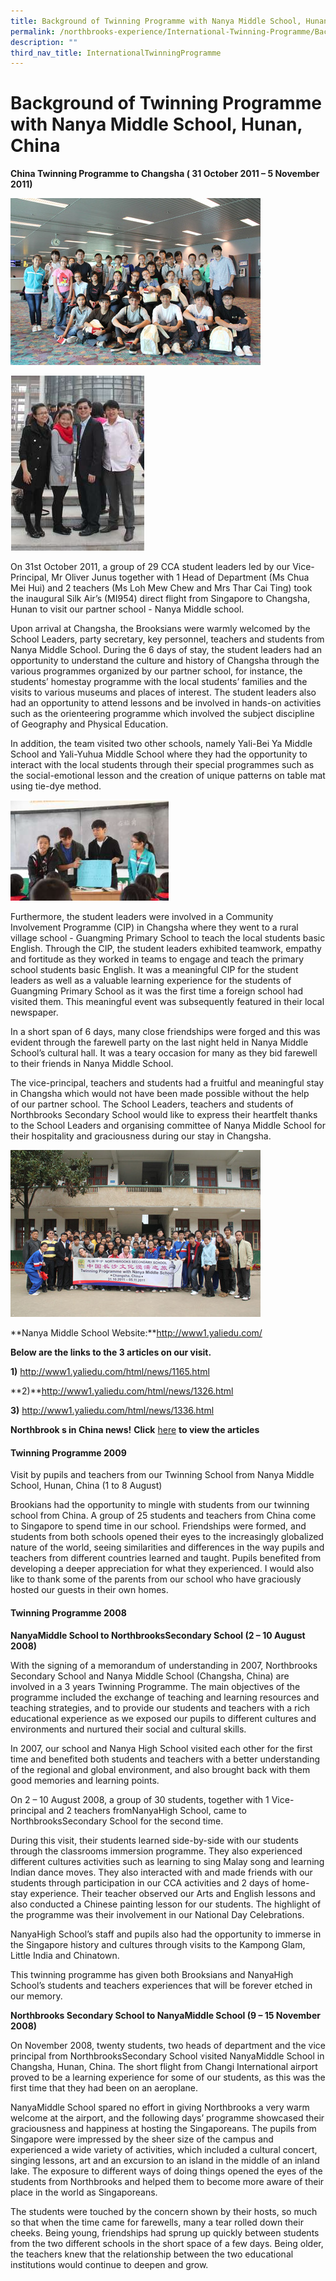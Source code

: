 ```yaml
---
title: Background of Twinning Programme with Nanya Middle School, Hunan, China
permalink: /northbrooks-experience/International-Twinning-Programme/Background-of-Twinning-Programme-w-Nanya/
description: ""
third_nav_title: InternationalTwinningProgramme
---
```



Background of Twinning Programme with Nanya Middle School, Hunan, China
=======================================================================

**China Twinning Programme to Changsha ( 31 October 2011 – 5 November 2011)**

![](/images/China1.jpeg)




![](/images/China2.png)


On 31st October 2011, a group of 29 CCA student leaders led by our Vice-Principal, Mr Oliver Junus together with 1 Head of Department (Ms Chua Mei Hui) and 2 teachers (Ms Loh Mew Chew and Mrs Thar Cai Ting) took the inaugural Silk Air’s (MI954) direct flight from Singapore to Changsha, Hunan to visit our partner school - Nanya Middle school.


Upon arrival at Changsha, the Brooksians were warmly welcomed by the School Leaders, party secretary, key personnel, teachers and students from Nanya Middle School. During the 6 days of stay, the student leaders had an opportunity to understand the culture and history of Changsha through the various programmes organized by our partner school, for instance, the students’ homestay programme with the local students’ families and the visits to various museums and places of interest. The student leaders also had an opportunity to attend lessons and be involved in hands-on activities such as the orienteering programme which involved the subject discipline of Geography and Physical Education.  

In addition, the team visited two other schools, namely Yali-Bei Ya Middle School and Yali-Yuhua Middle School where they had the opportunity to interact with the local students through their special programmes such as the social-emotional lesson and the creation of unique patterns on table mat using tie-dye method.




![](/images/China3.png)



Furthermore, the student leaders were involved in a Community Involvement Programme (CIP) in Changsha where they went to a rural village school - Guangming Primary School to teach the local students basic English. Through the CIP, the student leaders exhibited teamwork, empathy and fortitude as they worked in teams to engage and teach the primary school students basic English. It was a meaningful CIP for the student leaders as well as a valuable learning experience for the students of Guangming Primary School as it was the first time a foreign school had visited them. This meaningful event was subsequently featured in their local newspaper.



In a short span of 6 days, many close friendships were forged and this was evident through the farewell party on the last night held in Nanya Middle School’s cultural hall. It was a teary occasion for many as they bid farewell to their friends in Nanya Middle School.

The vice-principal, teachers and students had a fruitful and meaningful stay in Changsha which would not have been made possible without the help of our partner school. The School Leaders, teachers and students of Northbrooks Secondary School would like to express their heartfelt thanks to the School Leaders and organising committee of Nanya Middle School for their hospitality and graciousness during our stay in Changsha.

![](/images/China5.jpeg)

**Nanya Middle School Website:**http://www1.yaliedu.com/

**Below are the links to the 3 articles on our visit.**

**1)** http://www1.yaliedu.com/html/news/1165.html

**2)**http://www1.yaliedu.com/html/news/1326.html

**3)** http://www1.yaliedu.com/html/news/1336.html

**Northbrook s in China news!** **Click** [here](/achievements/School-Achievements/Northbrooks-in-the-News-2020-2021/permalink/) **to view the articles**

#### Twinning Programme 2009

  
Visit by pupils and teachers from our Twinning School from Nanya Middle School, Hunan, China (1 to 8 August)

Brookians had the opportunity to mingle with students from our twinning school from China. A group of 25 students and teachers from China come to Singapore to spend time in our school. Friendships were formed, and students from both schools opened their eyes to the increasingly globalized nature of the world, seeing similarities and differences in the way pupils and teachers from different countries learned and taught. Pupils benefited from developing a deeper appreciation for what they experienced. I would also like to thank some of the parents from our school who have graciously hosted our guests in their own homes.

#### Twinning Programme 2008

**NanyaMiddle School to NorthbrooksSecondary School (2 – 10 August 2008)** 

With the signing of a memorandum of understanding in 2007, Northbrooks Secondary School and Nanya Middle School (Changsha, China) are involved in a 3 years Twinning Programme. The main objectives of the programme included the exchange of teaching and learning resources and teaching strategies, and to provide our students and teachers with a rich educational experience as we exposed our pupils to different cultures and environments and nurtured their social and cultural skills. 

In 2007, our school and Nanya High School visited each other for the first time and benefited both students and teachers with a better understanding of the regional and global environment, and also brought back with them good memories and learning points. 

On 2 – 10 August 2008, a group of 30 students, together with 1 Vice-principal and 2 teachers fromNanyaHigh School, came to NorthbrooksSecondary School for the second time. 

During this visit, their students learned side-by-side with our students through the classrooms immersion programme. They also experienced different cultures activities such as learning to sing Malay song and learning Indian dance moves. They also interacted with and made friends with our students through participation in our CCA activities and 2 days of home-stay experience. Their teacher observed our Arts and English lessons and also conducted a Chinese painting lesson for our students. The highlight of the programme was their involvement in our National Day Celebrations. 

NanyaHigh School’s staff and pupils also had the opportunity to immerse in the Singapore history and cultures through visits to the Kampong Glam, Little India and Chinatown. 

This twinning programme has given both Brooksians and NanyaHigh School’s students and teachers experiences that will be forever etched in our memory.

**Northbrooks Secondary School to NanyaMiddle School (9 – 15 November 2008)** 

On November 2008, twenty students, two heads of department and the vice principal from NorthbrooksSecondary School visited NanyaMiddle School in Changsha, Hunan, China. The short flight from Changi International airport proved to be a learning experience for some of our students, as this was the first time that they had been on an aeroplane. 

NanyaMiddle School spared no effort in giving Northbrooks a very warm welcome at the airport, and the following days’ programme showcased their graciousness and happiness at hosting the Singaporeans. The pupils from Singapore were impressed by the sheer size of the campus and experienced a wide variety of activities, which included a cultural concert, singing lessons, art and an excursion to an island in the middle of an inland lake. The exposure to different ways of doing things opened the eyes of the students from Northbrooks and helped them to become more aware of their place in the world as Singaporeans. 

The students were touched by the concern shown by their hosts, so much so that when the time came for farewells, many a tear rolled down their cheeks. Being young, friendships had sprung up quickly between students from the two different schools in the short space of a few days. Being older, the teachers knew that the relationship between the two educational institutions would continue to deepen and grow.